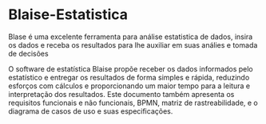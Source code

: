# Blaise-Estatistica
Blase é uma excelente ferramenta para análise estatistica de dados, insira os dados e receba os resultados para lhe auxiliar em suas análies e tomada de decisões

O software de estatística Blaise propõe receber os dados informados pelo estatístico e entregar os resultados de forma simples e rápida, 
reduzindo esforços com cálculos e proporcionando um maior tempo para a leitura e interpretação dos resultados. 
Este documento também apresenta os requisitos funcionais e não funcionais, BPMN, matriz de rastreabilidade, 
e o diagrama de casos de uso e suas especificações.
